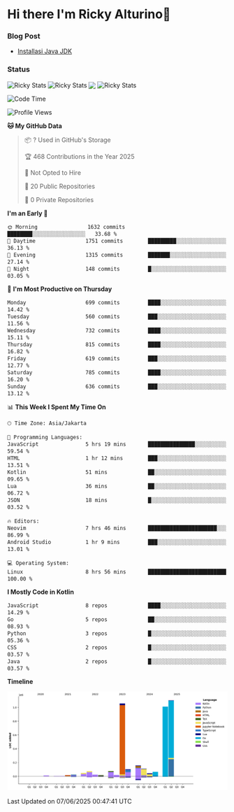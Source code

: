 # Hi there I'm Ricky Alturino👋

### Blog Post

<!-- BLOG-POST-LIST:START -->

- [Installasi Java JDK](https://onirutla.medium.com/installasi-java-jdk-ec701beeb5cb?source=rss-d9d81c918cc9------2)
<!-- BLOG-POST-LIST:END -->

### Status

<img align="center" alt="Ricky Stats" src="https://github-readme-stats.vercel.app/api?username=Alturino&theme=dark&show_icons=true&hide_border=false" />
<img align="center" alt="Ricky Stats" src="https://github-readme-stats.vercel.app/api/top-langs/?username=Alturino&theme=dark&show_icons=true&layout=compact"/>
<img align="center" width="640px" src="https://github-readme-stats.vercel.app/api/wakatime?username=Alturino&layout=compact&hide_border=true&theme=dark">
<img align="center" alt="Ricky Stats" src="https://leetcard.jacoblin.cool/alturino?border=0&radius=20&ext=activity"/>

<!--START_SECTION:waka-->
![Code Time](http://img.shields.io/badge/Code%20Time-1%2C241%20hrs%2031%20mins-blue)

![Profile Views](http://img.shields.io/badge/Profile%20Views-13-blue)

**🐱 My GitHub Data** 

> 📦 ? Used in GitHub's Storage 
 > 
> 🏆 468 Contributions in the Year 2025
 > 
> 🚫 Not Opted to Hire
 > 
> 📜 20 Public Repositories 
 > 
> 🔑 0 Private Repositories 
 > 
**I'm an Early 🐤** 

```text
🌞 Morning                1632 commits        ████████░░░░░░░░░░░░░░░░░   33.68 % 
🌆 Daytime                1751 commits        █████████░░░░░░░░░░░░░░░░   36.13 % 
🌃 Evening                1315 commits        ███████░░░░░░░░░░░░░░░░░░   27.14 % 
🌙 Night                  148 commits         █░░░░░░░░░░░░░░░░░░░░░░░░   03.05 % 
```
📅 **I'm Most Productive on Thursday** 

```text
Monday                   699 commits         ████░░░░░░░░░░░░░░░░░░░░░   14.42 % 
Tuesday                  560 commits         ███░░░░░░░░░░░░░░░░░░░░░░   11.56 % 
Wednesday                732 commits         ████░░░░░░░░░░░░░░░░░░░░░   15.11 % 
Thursday                 815 commits         ████░░░░░░░░░░░░░░░░░░░░░   16.82 % 
Friday                   619 commits         ███░░░░░░░░░░░░░░░░░░░░░░   12.77 % 
Saturday                 785 commits         ████░░░░░░░░░░░░░░░░░░░░░   16.20 % 
Sunday                   636 commits         ███░░░░░░░░░░░░░░░░░░░░░░   13.12 % 
```


📊 **This Week I Spent My Time On** 

```text
🕑︎ Time Zone: Asia/Jakarta

💬 Programming Languages: 
JavaScript               5 hrs 19 mins       ███████████████░░░░░░░░░░   59.54 % 
HTML                     1 hr 12 mins        ███░░░░░░░░░░░░░░░░░░░░░░   13.51 % 
Kotlin                   51 mins             ██░░░░░░░░░░░░░░░░░░░░░░░   09.65 % 
Lua                      36 mins             ██░░░░░░░░░░░░░░░░░░░░░░░   06.72 % 
JSON                     18 mins             █░░░░░░░░░░░░░░░░░░░░░░░░   03.52 % 

🔥 Editors: 
Neovim                   7 hrs 46 mins       ██████████████████████░░░   86.99 % 
Android Studio           1 hr 9 mins         ███░░░░░░░░░░░░░░░░░░░░░░   13.01 % 

💻 Operating System: 
Linux                    8 hrs 56 mins       █████████████████████████   100.00 % 
```

**I Mostly Code in Kotlin** 

```text
JavaScript               8 repos             ████░░░░░░░░░░░░░░░░░░░░░   14.29 % 
Go                       5 repos             ██░░░░░░░░░░░░░░░░░░░░░░░   08.93 % 
Python                   3 repos             █░░░░░░░░░░░░░░░░░░░░░░░░   05.36 % 
CSS                      2 repos             █░░░░░░░░░░░░░░░░░░░░░░░░   03.57 % 
Java                     2 repos             █░░░░░░░░░░░░░░░░░░░░░░░░   03.57 % 
```



**Timeline**

![Lines of Code chart](https://raw.githubusercontent.com/Alturino/Alturino/main/assets/bar_graph.png)


 Last Updated on 07/06/2025 00:47:41 UTC
<!--END_SECTION:waka-->
